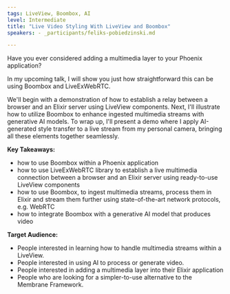 ```yaml
---
tags: LiveView, Boombox, AI
level: Intermediate
title: "Live Video Styling With LiveView and Boombox"
speakers: - _participants/feliks-pobiedzinski.md

---
```

Have you ever considered adding a multimedia layer to your Phoenix application?

In my upcoming talk, I will show you just how straightforward this can be using Boombox and LiveExWebRTC.

We'll begin with a demonstration of how to establish a relay between a browser and an Elixir server using LiveView components. Next, I'll illustrate how to utilize Boombox to enhance ingested multimedia streams with generative AI models. To wrap up, I'll present a demo where I apply AI-generated style transfer to a live stream from my personal camera, bringing all these elements together seamlessly.


**Key Takeaways:**
- how to use Boombox within a Phoenix application
- how to use LiveExWebRTC library to establish a live multimedia connection between a browser and an Elixir server using ready-to-use LiveView components
- how to use Boombox, to ingest multimedia streams, process them in Elixir and stream them further using state-of-the-art network protocols, e.g. WebRTC
- how to integrate Boombox with a generative AI model that produces video


**Target Audience:**
- People interested in learning how to handle multimedia streams within a LiveView.
- People interested in using AI to process or generate video.
- People interested in adding a multimedia layer into their Elixir application
- People who are looking for a simpler-to-use alternative to the Membrane Framework.

